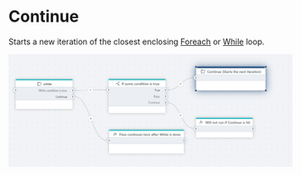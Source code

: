 # Continue

Starts a new iteration of the closest enclosing [Foreach](foreach.md) or [While](while.md) loop.

![img](../../../../images/flow/continue.png)
